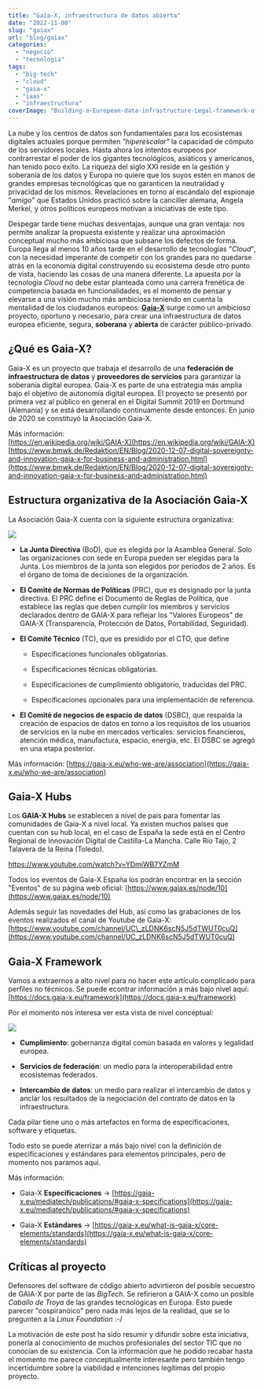 ```yaml
---
title: "Gaia-X, infraestructura de datos abierta"
date: "2022-11-08"
slug: "gaiax"
url: "blog/gaiax"
categories: 
  - "negocio"
  - "tecnologia"
tags: 
  - "big-tech"
  - "cloud"
  - "gaia-x"
  - "iaas"
  - "infraestructura"
coverImage: "Building-a-European-data-infrastructure-Legal-framework-of-GAIA-X.png"
---
```


La nube y los centros de datos son fundamentales para los ecosistemas digitales actuales porque permiten _"hiperescalar"_ la capacidad de cómputo de los servidores locales. Hasta ahora los intentos europeos por contrarrestar el poder de los gigantes tecnológicos, asiáticos y americanos, han tenido poco éxito. La riqueza del siglo XXI reside en la gestión y soberanía de los datos y Europa no quiere que los suyos estén en manos de grandes empresas tecnológicas que no garanticen la neutralidad y privacidad de los mismos. Revelaciones en torno al escándalo del espionaje "_amigo_" que Estados Unidos practicó sobre la canciller alemana, Angela Merkel, y otros políticos europeos motivan a iniciativas de este tipo.

Despegar tarde tiene muchas desventajas, aunque una gran ventaja: nos permite analizar la propuesta existente y realizar una aproximación conceptual mucho más ambiciosa que subsane los defectos de forma. Europa llega al menos 10 años tarde en el desarrollo de tecnologías "_Cloud_", con la necesidad imperante de competir con los grandes para no quedarse atrás en la economía digital construyendo su ecosistema desde otro punto de vista, haciendo las cosas de una manera diferente. La apuesta por la tecnología _Cloud_ no debe estar planteada como una carrera frenética de competencia basada en funcionalidades, es el momento de pensar y elevarse a una visión mucho más ambiciosa teniendo en cuenta la mentalidad de los ciudadanos europeos: **[Gaia-X](https://gaia-x.eu/)** surge como un ambicioso proyecto, oportuno y necesario, para crear una infraestructura de datos europea eficiente, segura, **soberana** y **abierta** de carácter público-privado.

## ¿Qué es Gaia-X?

Gaia-X es un proyecto que trabaja el desarrollo de una **federación de infraestructura de datos** y **proveedores de servicios** para garantizar la soberanía digital europea. Gaia-X es parte de una estrategia más amplia bajo el objetivo de autonomía digital europea. El proyecto se presentó por primera vez al público en general en el Digital Summit 2019 en Dortmund (Alemania) y se está desarrollando continuamente desde entonces. En junio de 2020 se constituyó la Asociación Gaia-X.

Más información:  
[https://en.wikipedia.org/wiki/GAIA-X](https://en.wikipedia.org/wiki/GAIA-X)  
[https://www.bmwk.de/Redaktion/EN/Blog/2020-12-07-digital-sovereignty-and-innovation-gaia-x-for-business-and-administration.html](https://www.bmwk.de/Redaktion/EN/Blog/2020-12-07-digital-sovereignty-and-innovation-gaia-x-for-business-and-administration.html)

## Estructura organizativa de la Asociación Gaia-X

La Asociación Gaia-X cuenta con la siguiente estructura organizativa:

![](images/gaiax-organization-body-1024x541.png)

- **La Junta Directiva** (BoD), que es elegida por la Asamblea General. Solo las organizaciones con sede en Europa pueden ser elegidas para la Junta. Los miembros de la junta son elegidos por períodos de 2 años. Es el órgano de toma de decisiones de la organización.

- **El Comité de Normas de Políticas** (PRC), que es designado por la junta directiva. El PRC define el Documento de Reglas de Política, que establece las reglas que deben cumplir los miembros y servicios declarados dentro de GAIA-X para reflejar los "Valores Europeos" de GAIA-X (Transparencia, Protección de Datos, Portabilidad, Seguridad).

- **El Comité Técnico** (TC), que es presidido por el CTO, que define
    - Especificaciones funcionales obligatorias.
    
    - Especificaciones técnicas obligatorias.
    
    - Especificaciones de cumplimiento obligatorio, traducidas del PRC.
    
    - Especificaciones opcionales para una implementación de referencia.

- **El Comité de negocios de espacio de datos** (DSBC), que respalda la creación de espacios de datos en torno a los requisitos de los usuarios de servicios en la nube en mercados verticales: servicios financieros, atención médica, manufactura, espacio, energía, etc. El DSBC se agregó en una etapa posterior.

Más información: [https://gaia-x.eu/who-we-are/association](https://gaia-x.eu/who-we-are/association)

## Gaia-X Hubs

Los **GAIA-X Hubs** se establecen a nivel de país para fomentar las comunidades de Gaia-X a nivel local. Ya existen muchos países que cuentan con su hub local, en el caso de España la sede está en el Centro Regional de Innovación Digital de Castilla-La Mancha. Calle Río Tajo, 2 Talavera de la Reina (Toledo).

https://www.youtube.com/watch?v=YDmiWB7YZmM

Todos los eventos de Gaia-X España los podrán encontrar en la sección "Eventos" de su página web oficial: [https://www.gaiax.es/node/10](https://www.gaiax.es/node/10)

Además seguir las novedades del Hub, así como las grabaciones de los eventos realizados el canal de Youtube de Gaia-X: [https://www.youtube.com/channel/UC\_zLDNK6scN5J5dTWUT0cuQ](https://www.youtube.com/channel/UC_zLDNK6scN5J5dTWUT0cuQ)

## Gaia-X Framework

Vamos a extraernos a alto nivel para no hacer este artículo complicado para perfiles no técnicos. Se puede econtrar información a más bajo nivel aquí: [https://docs.gaia-x.eu/framework](https://docs.gaia-x.eu/framework)

Por el momento nos interesa ver esta vista de nivel conceptual:

![](images/gaiax-data-ecosystem-1024x741.png)

- **Cumplimiento**: gobernanza digital común basada en valores y legalidad europea.

- **Servicios de federación**: un medio para la interoperabilidad entre ecosistemas federados.

- **Intercambio de datos**: un medio para realizar el intercambio de datos y anclar los resultados de la negociación del contrato de datos en la infraestructura.
    

Cada pilar tiene uno o más artefactos en forma de especificaciones, software y etiquetas.

Todo esto se puede aterrizar a más bajo nivel con la definición de especificaciones y estándares para elementos principales, pero de momento nos paramos aquí.  
  
Más información:

- Gaia-X **Especificaciones** → [https://gaia-x.eu/mediatech/publications/#gaia-x-specifications](https://gaia-x.eu/mediatech/publications/#gaia-x-specifications)

- Gaia-X **Estándares** → [https://gaia-x.eu/what-is-gaia-x/core-elements/standards](https://gaia-x.eu/what-is-gaia-x/core-elements/standards)

## Críticas al proyecto

Defensores del software de código abierto advirtieron del posible secuestro de GAIA-X por parte de las _BigTech_. Se refirieron a GAIA-X como un posible _Caballo de Troya_ de las grandes tecnológicas en Europa. Esto puede parecer "cospiranóico" pero nada más lejos de la realidad, que se lo pregunten a la _Linux Foundation_ :-/

La motivación de este post ha sido resumir y difundir sobre esta iniciativa, ponerla al conocimiento de muchos profesionales del sector TIC que no conocían de su existencia. Con la información que he podido recabar hasta el momento me parece conceptualmente interesante pero también tengo incertidumbre sobre la viabilidad e intenciones legítimas del propio proyecto.
